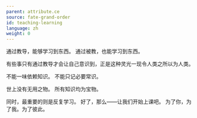 ```yaml
---
parent: attribute.ce
source: fate-grand-order
id: teaching-learning
language: zh
weight: 0
---
```


通过教导，能够学习到东西。
通过被教，也能学习到东西。

有些事只有通过教导才会让自己意识到，正是这种灵光一现令人类之所以为人类。

不能一味依赖知识。
不能只记必要常识。

世上没有无用之物。
所有知识均为宝物。

同时，最重要的则是反复学习。
好了，那么——让我们开始上课吧。
为了你，为了我。为了彼此。
